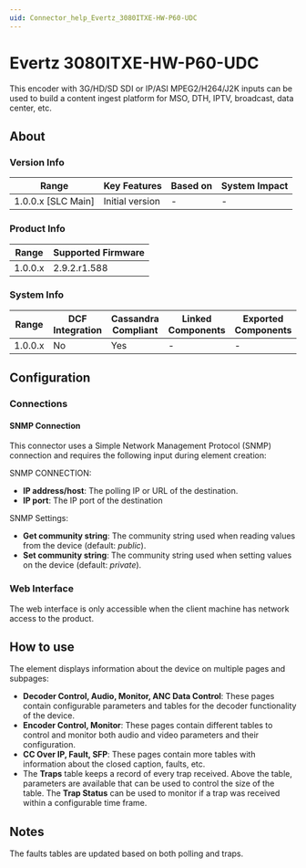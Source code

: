 ```yaml
---
uid: Connector_help_Evertz_3080ITXE-HW-P60-UDC
---
```


# Evertz 3080ITXE-HW-P60-UDC

This encoder with 3G/HD/SD SDI or IP/ASI MPEG2/H264/J2K inputs can be used to build a content ingest platform for MSO, DTH, IPTV, broadcast, data center, etc.

## About

### Version Info

| Range                | Key Features     | Based on     | System Impact     |
|----------------------|------------------|--------------|-------------------|
| 1.0.0.x [SLC Main]   | Initial version  | -            | -                 |

### Product Info

| Range     | Supported Firmware     |
|-----------|------------------------|
| 1.0.0.x   | 2.9.2.r1.588           |

### System Info

| Range     | DCF Integration     | Cassandra Compliant     | Linked Components     | Exported Components     |
|-----------|---------------------|-------------------------|-----------------------|-------------------------|
| 1.0.0.x   | No                  | Yes                     | -                     | -                       |

## Configuration

### Connections

#### SNMP Connection

This connector uses a Simple Network Management Protocol (SNMP) connection and requires the following input during element creation:

SNMP CONNECTION:

- **IP address/host**: The polling IP or URL of the destination.
- **IP port**: The IP port of the destination

SNMP Settings:

- **Get community string**: The community string used when reading values from the device (default: *public*).
- **Set community string**: The community string used when setting values on the device (default: *private*).

### Web Interface

The web interface is only accessible when the client machine has network access to the product.

## How to use

The element displays information about the device on multiple pages and subpages:

- **Decoder Control, Audio, Monitor, ANC Data Control**: These pages contain configurable parameters and tables for the decoder functionality of the device.
- **Encoder Control, Monitor**: These pages contain different tables to control and monitor both audio and video parameters and their configuration.
- **CC Over IP, Fault, SFP**: These pages contain more tables with information about the closed caption, faults, etc.
- The **Traps** table keeps a record of every trap received. Above the table, parameters are available that can be used to control the size of the table. The **Trap Status** can be used to monitor if a trap was received within a configurable time frame.

## Notes

The faults tables are updated based on both polling and traps.
